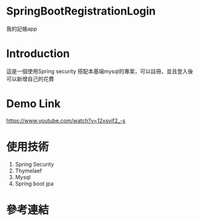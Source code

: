 # SpringBootRegistrationLogin
我的記帳app

# Introduction

這是一個使用Spring security 搭配本基端mysql的專案，可以註冊，並且登入後可以新增自己的花費

# Demo Link

https://www.youtube.com/watch?v=12xsvif2_-s

# 使用技術

1. Spring Security
2. Thymelaef
3. Mysql
4. Spring boot jpa

# 參考連結

